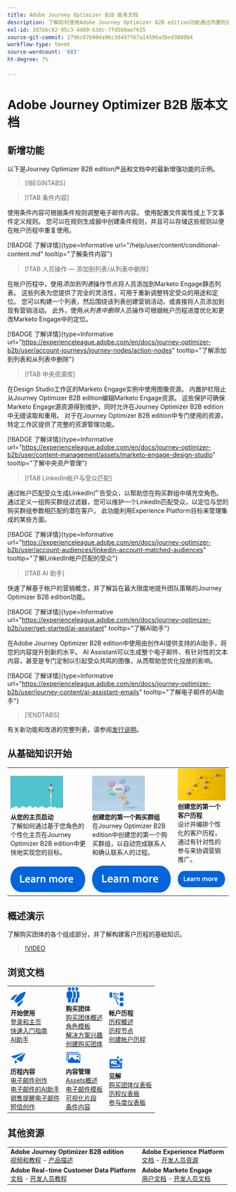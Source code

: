 ```yaml
---
title: Adobe Journey Optimizer B2B 版本文档
description: 了解如何使用Adobe Journey Optimizer B2B edition功能通过内置的创新型人工智能和行业领先的自动化功能编排帐户和购买团体历程。
exl-id: 3d7b6c82-95c3-4d89-b3dc-7fd5b0aef615
source-git-commit: 279bc07b90da96c3d497f67a14596a3bed308984
workflow-type: tm+mt
source-wordcount: '683'
ht-degree: 7%

---
```


# Adobe Journey Optimizer B2B 版本文档

## 新增功能

以下是Journey Optimizer B2B edition产品和文档中的最新增强功能的示例。

>[!BEGINTABS]

>[!TAB 条件内容]

使用条件内容可根据条件规则调整电子邮件内容。 使用配置文件属性或上下文事件定义规则。 您可以在规则生成器中创建条件规则，并且可以存储这些规则以便在帐户历程中重复使用。

[!BADGE 了解详情]{type=Informative url="/help/user/content/conditional-content.md" tooltip="了解条件内容"}

>[!TAB 人员操作 — 添加到列表/从列表中删除]

在帐户历程中，使用&#x200B;_添加到列表_&#x200B;操作节点将人员添加到Marketo Engage静态列表。 这些列表为您提供了完全的灵活性，可用于重新调整特定受众的用途和定位。 您可以构建一个列表，然后围绕该列表创建营销活动，或直接将人员添加到现有营销活动。 此外，使用&#x200B;_从列表中删除_&#x200B;人员操作可根据帐户历程进度优化和更改Marketo Engage中的定位。

[!BADGE 了解详情]{type=Informative url="https://experienceleague.adobe.com/en/docs/journey-optimizer-b2b/user/account-journeys/journey-nodes/action-nodes" tooltip="了解添加到列表和从列表中删除"}

>[!TAB 中央资源库]

在Design Studio工作区的Marketo Engage实例中使用图像资源。 内置护栏阻止从Journey Optimizer B2B edition编辑Marketo Engage资源。 这些保护可确保Marketo Engage源资源得到维护，同时允许在Journey Optimizer B2B edition中无缝读取和重用。 对于在Journey Optimizer B2B edition中专门使用的资源，特定工作区提供了完整的资源管理功能。

[!BADGE 了解详情]{type=Informative url="https://experienceleague.adobe.com/en/docs/journey-optimizer-b2b/user/content-management/assets/marketo-engage-design-studio" tooltip="了解中央资产管理"}

>[!TAB LinkedIn帐户与受众匹配]

通过帐户匹配受众生成LinkedIn广告受众，以帮助您在购买群组中填充空角色。 通过定义一组购买群组过滤器，您可以维护一个LinkedIn匹配受众，以定位与您的购买群组参数相匹配的潜在客户。 此功能利用Experience Platform目标来管理集成的某些方面。

[!BADGE 了解详情]{type=Informative url="https://experienceleague.adobe.com/en/docs/journey-optimizer-b2b/user/account-audiences/linkedin-account-matched-audiences" tooltip="了解LinkedIn帐户匹配的受众"}

>[!TAB AI 助手]

快速了解基于帐户的营销概念，并了解旨在最大限度地提升团队策略的Journey Optimizer B2B edition功能。

[!BADGE 了解详情]{type=Informative url="https://experienceleague.adobe.com/en/docs/journey-optimizer-b2b/user/get-started/ai-assistant" tooltip="了解AI助手"}

在Adobe Journey Optimizer B2B edition中使用由创作AI提供支持的AI助手，将您的内容提升到新的水平。 AI Assistant可以生成整个电子邮件、有针对性的文本内容，甚至是专门定制以引起受众共鸣的图像，从而帮助您优化投放的影响。

[!BADGE 了解详情]{type=Informative url="https://experienceleague.adobe.com/en/docs/journey-optimizer-b2b/user/journey-content/ai-assistant-emails" tooltip="了解电子邮件的AI助手"}

>[!ENDTABS]

有关新功能和改进的完整列表，请参阅[发行说明](../user/release-notes/release-notes.md)。<!-- Stay up-to-date with the latest changes in our documentation by visiting the [documentation updates page](using/rn/documentation-updates.md).-->

## 从基础知识开始

<table style="table-layout:fixed">
  <tr style="border: 0;">
    <td>
    <a href="home-page.md"><img width="120px" src="./assets/launch.png" alt="产品使用情况发布"></a>
    <div><strong>从您的主页启动</strong><br/>了解如何通过基于您角色的个性化主页在Journey Optimizer B2B edition中更快地实现您的目标。</div>
    </td>
      <td>
    <a href="buying-groups/buying-groups-overview.md"><img width="120px" src="./assets/communication.png" alt="购买群组"></a>
    <div><strong>创建您的第一个购买群组</strong><br/>在Journey Optimizer B2B edition中创建您的第一个购买群组，以自动完成联系人和确认联系人的过程。</div>
    </td>
    <td>
    <a href="journeys/journey-overview.md"><img width="120px" src="./assets/flow.png" alt="帐户历程"></a>
    <div><strong>创建您的第一个客户历程</strong><br/>设计并编排个性化的客户历程，通过有针对性的参与来协调营销推广。 
    </div>
    </td>
  </tr>
  <tr style="border: 0;">
    <td align="center"><a href="home-page.md"><img src="../assets/learn-more.svg" alt="了解详情"></a></td>
    <td align="center"><a href="buying-groups/buying-groups-overview.md"><img src="../assets/learn-more.svg" alt="了解详情"></a></td>
    <td align="center"><a href="journeys/journey-overview.md"><img src="../assets/learn-more.svg" alt="了解详情"></a></td>
    </tr>
</table>

## 概述演示

了解购买团体的各个组成部分，并了解构建客户历程的基础知识。

>[!VIDEO](https://video.tv.adobe.com/v/3432054?quality=12)

## 浏览文档

<table style="table-layout:auto">
  <tr style="border: 0;">
    <td>
      <img src="../assets/do-not-localize/icon-quick-start.svg" width="35px" alt="快速入门"><br/>
      <strong>开始使用</strong><br/><a href="home-page.md">登录和主页</a><br/><a href="./start/get-started.md">快速入门指南</a> <br/><a href="./start/ai-assistant.md">AI助手</a>
    </td>
    <!--
    <td>
      <img src="../assets/do-not-localize/icon-configure.svg" width="35px"><br/>
      <strong>Configuration<br/>administration</strong><br/><a href="using/configuration/channel-surfaces.md">Channel surfaces</a> - <a href="using/configuration/about-data-sources-events-actions.md">Configure journeys</a>  - <a href="using/administration/permissions-overview.md">Access control</a> - <a href="using/administration/sandboxes.md">Sandboxes management</a>
    </td> -->
    <td>
      <img src="../assets/do-not-localize/icon_audience.svg" width="35px" alt="购买群组"><br/>
      <strong>购买团体</strong><br/><a href="./buying-groups/buying-groups-overview.md">购买团体概述</a><br/><a href="./buying-groups/buying-groups-role-templates.md">角色模板</a><br/><a href="./buying-groups/solution-interests.md">解决方案兴趣</a><br/><a href="./buying-groups/buying-groups-create.md">创建购买团体</a>
    </td>
    <td>
      <img src="../assets/do-not-localize/icon-paths.svg" width="35px" alt="帐户历程"><br/>
      <strong>帐户历程</strong><br/><a href="./journeys/journey-overview.md">历程概述</a><br/><a href="./journeys/journey-nodes.md">历程节点</a><br/><a href="./journeys/journey-overview.md#create-an-account-journey">创建帐户历程</a>
    </td>
  </tr>
  <tr style="border: 0;">
    <td>
      <img src="../assets/do-not-localize/icon-campaign.svg" width="35px" alt="历程内容"><br/>
      <strong>历程内容</strong><br/><a href="./content/email-authoring.md">电子邮件创作</a><br/><a href="./content/ai-assistant-emails.md">电子邮件的AI助手</a><br/><a href="./content/sales-alert-email.md">销售提醒电子邮件</a><br/><a href="./content/sms-authoring.md">短信创作</a>
    </td>
        <td>
      <img src="../assets/do-not-localize/icon_assets.svg" width="35px" alt="内容管理"><br/>
      <strong>内容管理</strong><br/><a href="./content/assets-overview.md">Assets概述</a><br/><a href="./content/email-templates.md">电子邮件模板</a><br/><a href="./content/fragments.md">可视化片段</a><br/><a href="./content/conditional-content.md">条件内容</a>
    </td>
    <td>
      <img src="../assets/do-not-localize/icon-offer.svg" width="35px" alt="洞察信息和功能板"><br/>
      <strong>见解</strong><br/><a href="./dashboards/buying-groups-dashboard.md">购买团体仪表板</a><br/><a href="./dashboards/journeys-dashboard.md">历程仪表板</a><br/><a href="./dashboards/engagement-dashboard.md">参与度仪表板</a>
    </td>

</tr>
</table>

## 其他资源

<table style="table-layout:fixed"><tr style="border: 0;">
<tr><td><strong>Adobe Journey Optimizer B2B edition</strong><br/>
<a href="https://experienceleague.adobe.com/en/docs/journey-optimizer-b2b-learn/tutorials/overview" target="_blank">视频和教程</a> - <a href="https://helpx.adobe.com/legal/product-descriptions/adobe-journey-optimizer-b2b.html" target="_blank">产品描述</a> <!-- - <a href="https://www.adobe.com/content/dam/cc/en/security/pdfs/AJO_SecurityOverview.pdf" target="_blank">Security overview (PDF)</a> - <a href="https://developer.adobe.com/journey-optimizer-apis/" target="_blank">APIs reference</a> - <a href="https://experienceleague.adobe.com/tools/ajo-schemas/schema-dictionary.html" target="_blank">Journey Optimizer Schema Dictionary</a> -->
</td>
<td><strong>Adobe Experience Platform</strong><br/>
<a href="https://experienceleague.adobe.com/en/docs/experience-platform/landing/home" target="_blank">文档</a> - <a href="https://business.adobe.com/products/experience-platform/documentation-and-developer-resources.html" target="_blank">开发人员资源</a>
</td></tr>
<tr><td><strong>Adobe Real-time Customer Data Platform</strong><br/>
<a href="https://experienceleague.adobe.com/zh-hans/docs/experience-platform/rtcdp/home" target="_blank">文档</a> - <a href="https://experienceleague.adobe.com/en/docs/platform-learn/getting-started-for-data-architects-and-data-engineers/overview" target="_blank">开发人员教程</a>
</td><td><strong>Adobe Marketo Engage</strong><br/>
<a href="https://experienceleague.adobe.com/zh-hans/docs/marketo/using/home" target="_blank">用户文档</a> - <a href="https://experienceleague.adobe.com/en/docs/marketo-developer/marketo/home" target="_blank">开发人员文档</a>
</td>
</tr></table>

